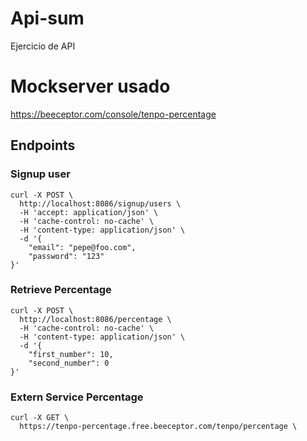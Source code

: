 # Api-sum
Ejercicio de API
# Mockserver usado
https://beeceptor.com/console/tenpo-percentage
## Endpoints
### Signup user
```
curl -X POST \
  http://localhost:8086/signup/users \
  -H 'accept: application/json' \
  -H 'cache-control: no-cache' \
  -H 'content-type: application/json' \
  -d '{
	"email": "pepe@foo.com",
	"password": "123"
}'
```

### Retrieve Percentage
```
curl -X POST \
  http://localhost:8086/percentage \
  -H 'cache-control: no-cache' \
  -H 'content-type: application/json' \
  -d '{
	"first_number": 10,
	"second_number": 0
}'
```
### Extern Service Percentage
```
curl -X GET \
  https://tenpo-percentage.free.beeceptor.com/tenpo/percentage \
```
